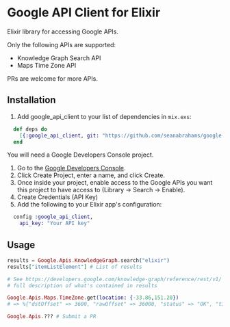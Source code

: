# Google API Client for Elixir

Elixir library for accessing Google APIs.

Only the following APIs are supported:

* Knowledge Graph Search API
* Maps Time Zone API

PRs are welcome for more APIs.

## Installation

1. Add google_api_client to your list of dependencies in `mix.exs`:

```elixir
  def deps do
    [{:google_api_client, git: "https://github.com/seanabrahams/google-api-elixir-client.git"}]
  end
```

You will need a Google Developers Console project.

1. Go to the [Google Developers Console](https://console.developers.google.com/project).
2. Click Create Project, enter a name, and click Create.
3. Once inside your project, enable access to the Google APIs you want this project to have access to (Library -> Search -> Enable).
4. Create Credentials (API Key)
5. Add the following to your Elixir app's configuration:

```elixir
  config :google_api_client,
    api_key: "Your API key"
```

## Usage

```elixir
results = Google.Apis.KnowledgeGraph.search("elixir")
results["itemListElement"] # List of results

# See https://developers.google.com/knowledge-graph/reference/rest/v1/ for a
# full description of what's contained in results

Google.Apis.Maps.TimeZone.get(location: {-33.86,151.20})
# => %{"dstOffset" => 3600, "rawOffset" => 36000, "status" => "OK", "timeZoneId" => "Australia/Sydney", "timeZoneName" => "Australian Eastern Daylight Time"}

Google.Apis.??? # Submit a PR
```
